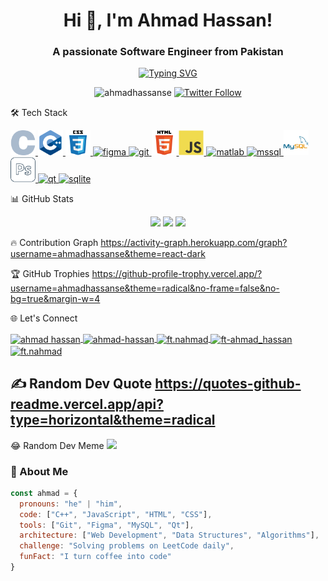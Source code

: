 <h1 align="center">Hi 👋, I'm Ahmad Hassan!</h1>
<h3 align="center">A passionate Software Engineer from Pakistan</h3>

<p align="center">
  <a href="https://git.io/typing-svg">
    <img src="https://readme-typing-svg.demolab.com?font=Fira+Code&pause=1000&color=22D3F7&center=true&vCenter=true&width=435&lines=Full-Stack+Developer;Open-Source+Contributor;Tech+Enthusiast" alt="Typing SVG" />
  </a>
</p>

<p align="center">
  <img src="https://komarev.com/ghpvc/?username=ahmadhassanse&label=Profile%20views&color=0e75b6&style=flat" alt="ahmadhassanse" /> 
  <a href="https://twitter.com/ahmad hassan"><img src="https://img.shields.io/twitter/follow/ahmad%20hassan?logo=twitter&style=social" alt="Twitter Follow"/></a>
</p>

🛠 Tech Stack
<p align="left"> <a href="https://www.cprogramming.com/" target="_blank" rel="noreferrer"> <img src="https://raw.githubusercontent.com/devicons/devicon/master/icons/c/c-original.svg" alt="c" width="40" height="40"/> </a> <a href="https://www.w3schools.com/cpp/" target="_blank" rel="noreferrer"> <img src="https://raw.githubusercontent.com/devicons/devicon/master/icons/cplusplus/cplusplus-original.svg" alt="cplusplus" width="40" height="40"/> </a> <a href="https://www.w3schools.com/css/" target="_blank" rel="noreferrer"> <img src="https://raw.githubusercontent.com/devicons/devicon/master/icons/css3/css3-original-wordmark.svg" alt="css3" width="40" height="40"/> </a> <a href="https://www.figma.com/" target="_blank" rel="noreferrer"> <img src="https://www.vectorlogo.zone/logos/figma/figma-icon.svg" alt="figma" width="40" height="40"/> </a> <a href="https://git-scm.com/" target="_blank" rel="noreferrer"> <img src="https://www.vectorlogo.zone/logos/git-scm/git-scm-icon.svg" alt="git" width="40" height="40"/> </a> <a href="https://www.w3.org/html/" target="_blank" rel="noreferrer"> <img src="https://raw.githubusercontent.com/devicons/devicon/master/icons/html5/html5-original-wordmark.svg" alt="html5" width="40" height="40"/> </a> <a href="https://developer.mozilla.org/en-US/docs/Web/JavaScript" target="_blank" rel="noreferrer"> <img src="https://raw.githubusercontent.com/devicons/devicon/master/icons/javascript/javascript-original.svg" alt="javascript" width="40" height="40"/> </a> <a href="https://www.mathworks.com/" target="_blank" rel="noreferrer"> <img src="https://upload.wikimedia.org/wikipedia/commons/2/21/Matlab_Logo.png" alt="matlab" width="40" height="40"/> </a> <a href="https://www.microsoft.com/en-us/sql-server" target="_blank" rel="noreferrer"> <img src="https://www.svgrepo.com/show/303229/microsoft-sql-server-logo.svg" alt="mssql" width="40" height="40"/> </a> <a href="https://www.mysql.com/" target="_blank" rel="noreferrer"> <img src="https://raw.githubusercontent.com/devicons/devicon/master/icons/mysql/mysql-original-wordmark.svg" alt="mysql" width="40" height="40"/> </a> <a href="https://www.photoshop.com/en" target="_blank" rel="noreferrer"> <img src="https://raw.githubusercontent.com/devicons/devicon/master/icons/photoshop/photoshop-line.svg" alt="photoshop" width="40" height="40"/> </a> <a href="https://www.qt.io/" target="_blank" rel="noreferrer"> <img src="https://upload.wikimedia.org/wikipedia/commons/0/0b/Qt_logo_2016.svg" alt="qt" width="40" height="40"/> </a> <a href="https://www.sqlite.org/" target="_blank" rel="noreferrer"> <img src="https://www.vectorlogo.zone/logos/sqlite/sqlite-icon.svg" alt="sqlite" width="40" height="40"/> </a> </p>


📊 GitHub Stats
<div align="center"> <img height="180em" src="https://github-readme-stats.vercel.app/api?username=ahmadhassanse&show_icons=true&theme=radical&include_all_commits=true&count_private=true"/> <img height="180em" src="https://github-readme-stats.vercel.app/api/top-langs/?username=ahmadhassanse&layout=compact&langs_count=8&theme=radical"/> <img height="180em" src="https://github-readme-streak-stats.herokuapp.com/?user=ahmadhassanse&theme=radical"/> </div>



🔥 Contribution Graph
https://activity-graph.herokuapp.com/graph?username=ahmadhassanse&theme=react-dark

🏆 GitHub Trophies
https://github-profile-trophy.vercel.app/?username=ahmadhassanse&theme=radical&no-frame=false&no-bg=true&margin-w=4


🌐 Let's Connect
<p align="left"> <a href="https://twitter.com/ahmad hassan" target="blank"> <img align="center" src="https://raw.githubusercontent.com/rahuldkjain/github-profile-readme-generator/master/src/images/icons/Social/twitter.svg" alt="ahmad hassan" height="30" width="40" /> </a> <a href="https://linkedin.com/in/ahmad-hassan-a05a082a5" target="blank"> <img align="center" src="https://raw.githubusercontent.com/rahuldkjain/github-profile-readme-generator/master/src/images/icons/Social/linked-in-alt.svg" alt="ahmad-hassan" height="30" width="40" /> </a> <a href="https://instagram.com/ft.nahmad" target="blank"> <img align="center" src="https://raw.githubusercontent.com/rahuldkjain/github-profile-readme-generator/master/src/images/icons/Social/instagram.svg" alt="ft.nahmad" height="30" width="40" /> </a> <a href="https://www.leetcode.com/ft-ahmad_hassan" target="blank"> <img align="center" src="https://raw.githubusercontent.com/rahuldkjain/github-profile-readme-generator/master/src/images/icons/Social/leet-code.svg" alt="ft-ahmad_hassan" height="30" width="40" /> </a> <a href="https://discord.gg/ft.nahmad" target="blank"> <img align="center" src="https://raw.githubusercontent.com/rahuldkjain/github-profile-readme-generator/master/src/images/icons/Social/discord.svg" alt="ft.nahmad" height="30" width="40" /> </a> </p>


✍️ Random Dev Quote
https://quotes-github-readme.vercel.app/api?type=horizontal&theme=radical
---

😂 Random Dev Meme
<img src="https://random-memer.herokuapp.com/" width="512px"/>
### 🚀 About Me

```javascript
const ahmad = {
  pronouns: "he" | "him",
  code: ["C++", "JavaScript", "HTML", "CSS"],
  tools: ["Git", "Figma", "MySQL", "Qt"],
  architecture: ["Web Development", "Data Structures", "Algorithms"],
  challenge: "Solving problems on LeetCode daily",
  funFact: "I turn coffee into code"
}



